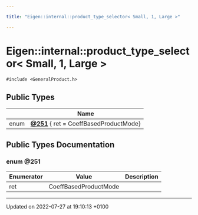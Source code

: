 ```yaml
---

title: "Eigen::internal::product_type_selector< Small, 1, Large >"

---
```


# Eigen::internal::product_type_selector< Small, 1, Large >






`#include <GeneralProduct.h>`

## Public Types

|                | Name           |
| -------------- | -------------- |
| enum| **[@251](http://example.org/classes/structeigen_1_1internal_1_1product__type__selector_3_01small_00_011_00_01large_01_4/#enum-@251)** { ret = CoeffBasedProductMode} |

## Public Types Documentation

### enum @251

| Enumerator | Value | Description |
| ---------- | ----- | ----------- |
| ret | CoeffBasedProductMode|   |




-------------------------------

Updated on 2022-07-27 at 19:10:13 +0100